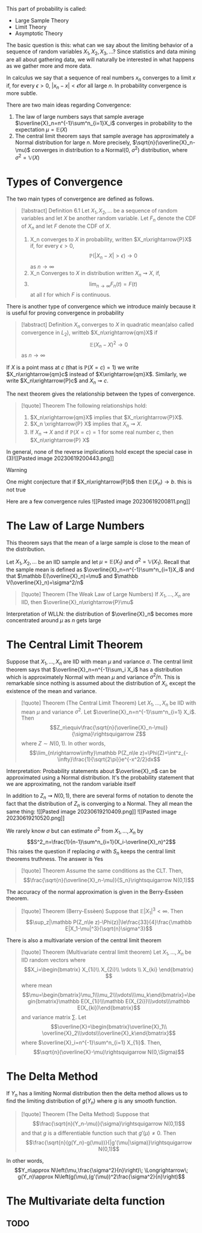 This part of probability is called:
- Large Sample Theory
- Limit Theory
- Asymptotic Theory

The basic question is this: what can we say about the limiting behavior of a sequence of random variables $X_1,X_2,X_3,...$? Since statistics and data mining are all about gathering data, we will naturally be interested in what happens as we gather more and more data.

In calculus we say that a sequence of real numbers $x_n$ converges to a limit $x$ if, for every $\epsilon>0$, $|x_n-x|<\epsilon$for all large $n$. In probability convergence is more subtle. 

There are two main ideas regarding Convergence:
1. The law of large numbers says that sample average $\overline{X}_n=n^{-1}\sum^n_{i=1}X_i$ converges in probability to the expectation $\mu=\mathbb E(X)$
2. The central limit theorem says that sample average has approximately a Normal distribution for large $n$. More precisely, $\sqrt{n}(\overline{X}_n-\mu)$ converges in distribution to a Normal(0, $\sigma^2$) distribution, where $\sigma^2=\mathbb V(X)$ 

# Types of Convergence
The two main types of convergence are defined as follows.
>[!abstract] Definition 6.1
>Let $X_1,X_2,...$ be a sequence of random variables and let $X$ be another random variable. Let $F_n$ denote the CDF of $X_n$ and let $F$ denote the CDF of $X$.
>1. X_n converges to $X$ in probability,  written $X_n\xrightarrow{P}X$ if, for every $\epsilon > 0$, $$\mathbb P(|X_n-X|>\epsilon)\rightarrow 0$$ as $n\rightarrow \infty$
>2. X_n Converges to $X$ in distribution written $X_n\rightsquigarrow X$, if, 
>3. $$\lim_{n\rightarrow\infty}F_n(t)=F(t)$$ 
> at all $t$ for which $F$ is continuous.

There is another type of convergence which we introduce mainly because it is useful for proving convergence in probability
>[!abstract] Definition
>$X_n$ converges to $X$ in quadratic mean(also called convergence in $L_2$), writteb $X_n\xrightarrow{qm}X$ if $$\mathbb E(X_n-X)^2\rightarrow 0$$ as $n\rightarrow \infty$

If $X$ is a point mass at $c$ (that is $\mathbb P(X=c)=1$) we write $X_n\xrightarrow{qm}c$ instead of $X\xrightarrow{qm}X$. Similarly, we write $X_n\xrightarrow{P}c$ and $X_n \rightsquigarrow c$. 

The next theorem gives the relationship between the types of convergence. 
>[!quote] Theorem
>The following relationships hold:
>1. $X_n\xrightarrow{qm}X$ implies that $X_n\xrightarrow{P}X$.
>2. $X_n \xrightarrow{P} X$ implies that $X_n\rightsquigarrow X$. 
>3. If $X_n\rightsquigarrow X$ and if $\mathbb P(X=c)=1$ for some real number $c$, then $X_n\xrightarrow{P} X$

In general, none of the reverse implications hold except the special case in (3)![[Pasted image 20230619200443.png]]
>[!warning]
>One might conjecture that if $X_n\xrightarrow{P}b$ then $\mathbb E(X_n)\rightarrow b$. this is not true

Here are a few convergence rules
![[Pasted image 20230619200811.png]]
# The Law of Large Numbers
This theorem says that the mean of a large sample is close to the mean of the distribution. 

Let $X_1,X_2,...$ be an IID sample and let $\mu=\mathbb E(X_1)$ and $\sigma^2=\mathbb V(X_1)$. Recall that the sample mean is defined as $\overline{X}_n=n^{-1}\sum^n_{i=1}X_i$ and that $\mathbb E(\overline{X}_n)=\mu$ and $\mathbb V(\overline{X}_n)=\sigma^2/n$ 
> [!quote] Theorem (The Weak Law of Large Numbers)
> If $X_1,...,X_n$ are IID, then $\overline{X}_n\xrightarrow{P}\mu$

Interpretation of WLLN: the distribution of $\overline{X}_n$ becomes more concentrated around $\mu$ as $n$ gets large

# The Central Limit Theorem
Suppose that $X_1,...,X_n$ are IID with mean $\mu$ and variance $\sigma$. The central limit theorem says that $\overline{X}_n=n^{-1}\sum_i X_i$ has a distribution which is approximately Normal with mean $\mu$ and variance $\sigma^2/n$. This is remarkable since nothing is assumed about the distribution of $X_i$, except the existence of the mean and variance.

>[!quote] Theorem (The Central Limit Theorem)
>Let $X_1,...,X_n$ be IID with mean $\mu$ and variance $\sigma^2$. Let $\overline{X}_n=n^{-1}\sum^n_{i=1} X_i$. Then $$Z_n\equiv\frac{\sqrt{n}(\overline{X}_n-\mu)}{\sigma}\rightsquigarrow Z$$ 
>where $Z\sim N(0,1)$. In other words,
>$$\lim_{n\rightarrow\infty}\mathbb P(Z_n\le z)=\Phi(Z)=\int^z_{-\infty}\frac{1}{\sqrt{2\pi}}e^{-x^2/2}dx$$ 

Interpretation: Probability statements about $\overline{X}_n$ can be approximated using a Normal distribution. It's the probability statement that we are approximating, not the random variable itself

In addition to $Z_n\rightsquigarrow N(0,1)$, there are several forms of notation to denote the fact that the distribution of $Z_n$ is converging to a Normal. They all mean the same thing:
![[Pasted image 20230619210409.png]]
![[Pasted image 20230619210520.png]]

We rarely know $\sigma$ but can estimate $\sigma^2$ from $X_1,...,X_n$ by 
$$S^2_n=\frac{1}{n-1}\sum^n_{i=1}(X_i-\overline{X}_n)^2$$
This raises the question if replacing $\sigma$ with $S_n$ keeps the central limit theorems truthness. The answer is Yes
>[!quote] Theorem
>Assume the same conditions as the CLT. Then,
>$$\frac{\sqrt{n}(\overline{X}_n-\mu)}{S_n}\rightsquigarrow N(0,1)$$

The accuracy of the normal approximation is given in the Berry-Essèen theorem.
>[!quote] Theorem (Berry-Essèen)
>Suppose that $\mathbb E|X_1|^3<\infty$. Then 
>$$\sup_z|\mathbb P(Z_n\le z)-\Phi(z)|\le\frac{33}{4}\frac{\mathbb E|X_1-\mu|^3}{\sqrt{n}\sigma^3}$$

There is also a multivariate version of the central limit theorem
>[!quote] Theorem (Multivariate central limit theorem)
>Let $X_1,...,X_n$ be IID random vectors where 
>$$X_i=\begin{bmatrix}
>X_{1i}\\
>X_{2i}\\
>\vdots \\
>X_{ki}
>\end{bmatrix}
>$$
>where mean
>$$\mu=\begin{bmatrix}\mu_1\\\mu_2\\\vdots\\\mu_k\end{bmatrix}=\begin{bmatrix}\mathbb E(X_{1i}\\\mathbb E(X_{2i})\\\vdots\\\mathbb E(X_{ki})\end{bmatrix}$$
>and variance matrix $\sum$. Let
>$$\overline{X}=\begin{bmatrix}\overline{X}_1\\ \overline{X}_2\\\vdots\\\overline{X}_k\end{bmatrix}$$
>where $\overline{X}_i=n^{-1}\sum^n_{i=1} X_{1i}$. Then,
>$$\sqrt{n}(\overline{X}-\mu)\rightsquigarrow N(0,\Sigma)$$

# The Delta Method
If $Y_n$ has a limiting Normal distribution then the delta method allows us to find the limiting distribution of $g(Y_n)$ where $g$ is any smooth function.

> [!quote] Theorem (The Delta Method)
> Suppose that $$\frac{\sqrt{n}(Y_n-\mu)}{\sigma}\rightsquigarrow N(0,1)$$
> and that $g$ is a differentiable function such that $g'(\mu)\ne 0$. Then
> $$\frac{\sqrt{n}(g(Y_n)-g(\mu))}{|g'(\mu|\sigma)}\rightsquigarrow N(0,1)$$

In other words,
$$Y_n\approx N\left(\mu,\frac{\sigma^2}{n}\right)\; \Longrightarrow\; g(Y_n)\approx N\left(g(\mu),(g'(\mu))^2\frac{\sigma^2}{n}\right)$$
# The Multivariate delta function
TODO
-----



